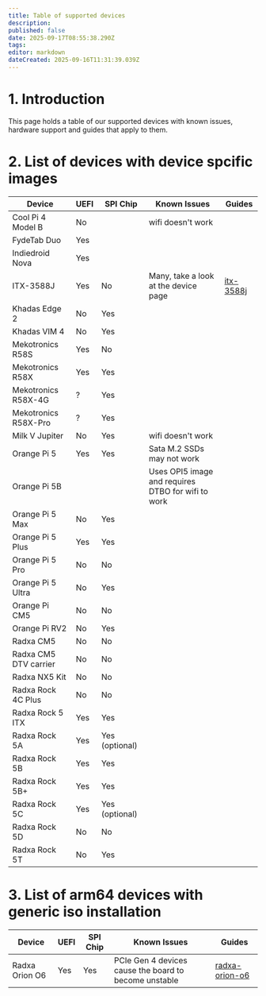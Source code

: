 ```yaml
---
title: Table of supported devices
description: 
published: false
date: 2025-09-17T08:55:38.290Z
tags: 
editor: markdown
dateCreated: 2025-09-16T11:31:39.039Z
---
```


# 1. Introduction
This page holds a table of our supported devices with known issues, hardware support and guides that apply to them.

# 2. List of devices with device spcific images

| Device            | UEFI  | SPI Chip | Known Issues | Guides |
|-------------------|-------|-----------|--------------|--|
| Cool Pi 4 Model B       |  No   |         | wifi doesn't work| |
|FydeTab Duo|	Yes |	|	| |
|Indiedroid Nova| Yes |	|	| |
|ITX-3588J|	Yes |	No | Many, take a look at the device page	|[itx-3588j](/en/itx-3588j) |
|Khadas Edge 2| No | Yes |	| |
|Khadas VIM 4| No | Yes	|	| |
|Mekotronics R58S| Yes |No|	| |
|Mekotronics R58X|Yes|Yes|	| |
|Mekotronics R58X-4G|?|Yes|	| |
|Mekotronics R58X-Pro|?|Yes|	| |
|Milk V Jupiter|No|Yes|	wifi doesn't work| |
|Orange Pi 5|Yes|Yes| Sata M.2 SSDs may not work	| |
|Orange Pi 5B|	|	| Uses OPI5 image and requires DTBO for wifi to work	| |
|Orange Pi 5 Max|No|Yes|	| |
|Orange Pi 5 Plus|	Yes |Yes|	| |
|Orange Pi 5 Pro|No|No|	| |
|Orange Pi 5 Ultra|No|Yes|	| |
|Orange Pi CM5|No|No|	| |
|Orange Pi RV2|No|Yes|	| |
|Radxa CM5|No|No|	| |
|Radxa CM5 DTV carrier|No|No|	| |
|Radxa NX5 Kit|No|No|	| |
|Radxa Rock 4C Plus|No|No|	| |
|Radxa Rock 5 ITX|Yes|Yes|	| |
|Radxa Rock 5A|Yes|Yes (optional)|	| |
|Radxa Rock 5B|Yes|Yes|	| |
|Radxa Rock 5B+|Yes|Yes|	| |
|Radxa Rock 5C|Yes|Yes (optional)|	| |
|Radxa Rock 5D|No|No|	| |
|Radxa Rock 5T|No|Yes |	| |

# 3. List of arm64 devices with generic iso installation
| Device            | UEFI  | SPI Chip | Known Issues | Guides |
|-------------------|-------|-----------|--------------|--|
| Radxa Orion O6 |  Yes   |Yes| PCIe Gen 4 devices cause the board to become unstable| [radxa-orion-o6](/en/radxa-orion-o6)|
